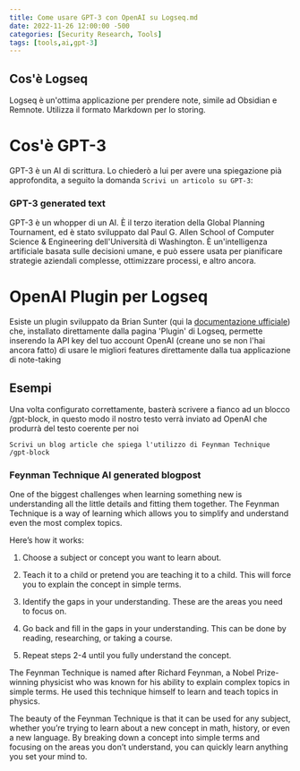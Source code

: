 ```yaml
---
title: Come usare GPT-3 con OpenAI su Logseq.md
date: 2022-11-26 12:00:00 -500
categories: [Security Research, Tools]
tags: [tools,ai,gpt-3]
--- 
```


## Cos'è Logseq
Logseq è un'ottima applicazione per prendere note, simile ad Obsidian e Remnote. Utilizza il formato Markdown per lo storing.

# Cos'è GPT-3

GPT-3 è un AI di scrittura. Lo chiederò a lui per avere una spiegazione pià approfondita, a seguito la domanda `Scrivi un articolo su GPT-3`:

### GPT-3 generated text

GPT-3 è un whopper di un AI. È il terzo iteration della Global Planning Tournament, ed è stato sviluppato dal Paul G. Allen School of Computer Science & Engineering dell'Università di Washington. È un'intelligenza artificiale basata sulle decisioni umane, e può essere usata per pianificare strategie aziendali complesse, ottimizzare processi, e altro ancora.

# OpenAI Plugin per Logseq
Esiste un plugin sviluppato da Brian Sunter (qui la [documentazione ufficiale](https://github.com/briansunter/logseq-plugin-gpt3-openai)) che, installato direttamente dalla pagina 'Plugin' di Logseq, permette inserendo la API key del tuo account OpenAI (creane uno se non l'hai ancora fatto) di usare le migliori features direttamente dalla tua applicazione di note-taking

## Esempi
Una volta configurato correttamente, basterà scrivere a fianco ad un blocco /gpt-block, in questo modo il nostro testo verrà inviato ad OpenAI che produrrà del testo coerente per noi

`Scrivi un blog article che spiega l'utilizzo di Feynman Technique /gpt-block`
### Feynman Technique AI generated blogpost
One of the biggest challenges when learning something new is understanding all the little details and fitting them together. The Feynman Technique is a way of learning which allows you to simplify and understand even the most complex topics.

Here’s how it works:  

1. Choose a subject or concept you want to learn about.

2. Teach it to a child or pretend you are teaching it to a child. This will force you to explain the concept in simple terms.

3. Identify the gaps in your understanding. These are the areas you need to focus on.

4. Go back and fill in the gaps in your understanding. This can be done by reading, researching, or taking a course.

5. Repeat steps 2-4 until you fully understand the concept.  

The Feynman Technique is named after Richard Feynman, a Nobel Prize-winning physicist who was known for his ability to explain complex topics in simple terms. He used this technique himself to learn and teach topics in physics.  

The beauty of the Feynman Technique is that it can be used for any subject, whether you’re trying to learn about a new concept in math, history, or even a new language. By breaking down a concept into simple terms and focusing on the areas you don’t understand, you can quickly learn anything you set your mind to.